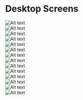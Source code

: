 # Desktop Screens

![Alt text](1.png)<br />
![Alt text](2.png)<br />
![Alt text](3.png)<br />
![Alt text](4.png)<br />
![Alt text](5.png)<br />
![Alt text](6.png)<br />
![Alt text](7.png)<br />
![Alt text](8.png)<br />
![Alt text](9.png)<br />
![Alt text](10.png)<br />
![Alt text](11.png)<br />
![Alt text](12.png)<br />
![Alt text](13.png)<br />
![Alt text](14.png)<br />

